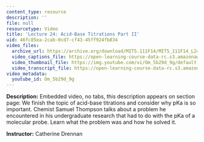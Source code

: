 ```yaml
---
content_type: resource
description: ''
file: null
resourcetype: Video
title: 'Lecture 24: Acid-Base Titrations Part II'
uid: 46fc85ea-2cab-0cd7-cf43-45ff924fb834
video_files:
  archive_url: https://archive.org/download/MIT5.111F14/MIT5_111F14_L24_300k.mp4
  video_captions_file: https://open-learning-course-data-rc.s3.amazonaws.com/5-111sc-principles-of-chemical-science-fall-2014/93c4579ca0ca5c76ba57dde4cb352891_Om_5b29d_9g.vtt
  video_thumbnail_file: https://img.youtube.com/vi/Om_5b29d_9g/default.jpg
  video_transcript_file: https://open-learning-course-data-rc.s3.amazonaws.com/5-111sc-principles-of-chemical-science-fall-2014/33a8a190e30702064ff4bbb85062eba1_Om_5b29d_9g.pdf
video_metadata:
  youtube_id: Om_5b29d_9g
---
```


**Description:** Embedded video, no tabs, this description appears on section page: We finish the topic of acid-base titrations and consider why pKa is so important. Chemist Samuel Thompson talks about a problem he encountered in his undergraduate research that had to do with the pKa of a molecular probe. Learn what the problem was and how he solved it.

**Instructor:** Catherine Drennan